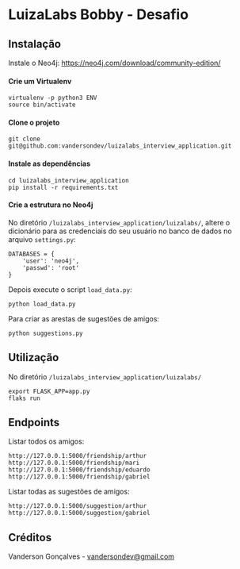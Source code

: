 # LuizaLabs Bobby - Desafio

## Instalação

Instale o Neo4j: https://neo4j.com/download/community-edition/

#### Crie um Virtualenv

```
virtualenv -p python3 ENV
source bin/activate
```
#### Clone o projeto

```
git clone git@github.com:vandersondev/luizalabs_interview_application.git
```

#### Instale as dependências

```
cd luizalabs_interview_application
pip install -r requirements.txt
```
#### Crie a estrutura no Neo4j

No diretório `/luizalabs_interview_application/luizalabs/`, altere o dicionário para as credenciais do seu usuário no banco de dados no arquivo `settings.py`:
```
DATABASES = {
    'user': 'neo4j',
    'passwd': 'root'
}
```

Depois execute o script `load_data.py`:

```
python load_data.py
```

Para criar as arestas de sugestões de amigos:

```
python suggestions.py
```

## Utilização

No diretório `/luizalabs_interview_application/luizalabs/`

```
export FLASK_APP=app.py
flaks run
```
## Endpoints

Listar todos os amigos:

```
http://127.0.0.1:5000/friendship/arthur
http://127.0.0.1:5000/friendship/mari
http://127.0.0.1:5000/friendship/eduardo
http://127.0.0.1:5000/friendship/gabriel
```

Listar todas as sugestões de amigos:

```
http://127.0.0.1:5000/suggestion/arthur
http://127.0.0.1:5000/suggestion/gabriel
```

## Créditos

Vanderson Gonçalves - vandersondev@gmail.com
